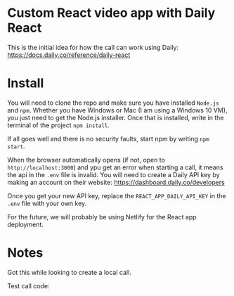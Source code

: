 # Custom React video app with Daily React

This is the initial idea for how the call can work using Daily:
https://docs.daily.co/reference/daily-react

# Install
You will need to clone the repo and make sure you have installed `Node.js` and `npm`.
Whether you have Windows or Mac (I am using a Windows 10 VM), you just need to get the Node.js installer.
Once that is installed, write in the terminal of the project `npm install`.

If all goes well and there is no security faults, start npm by writing `npm start`.

When the browser automatically opens (if not, open to `http://localhost:3000`) and ypu get an error when starting a call, it means the api in the `.env` file is invalid. You will need to create a Daily API key by making an account on their website:
https://dashboard.daily.co/developers

Once you get your new API key, replace the `REACT_APP_DAILY_API_KEY` in the `.env` file with your own key.

For the future, we will probably be using Netlify for the React app deployment.

# Notes

Got this while looking to create a local call.

Test call code:
<script crossorigin src="https://unpkg.com/@daily-co/daily-js"></script>
<script>
  callFrame = window.DailyIframe.createFrame();
  callFrame.join({ url: 'https://pricktest.daily.co/hello-daily' });
</script>
